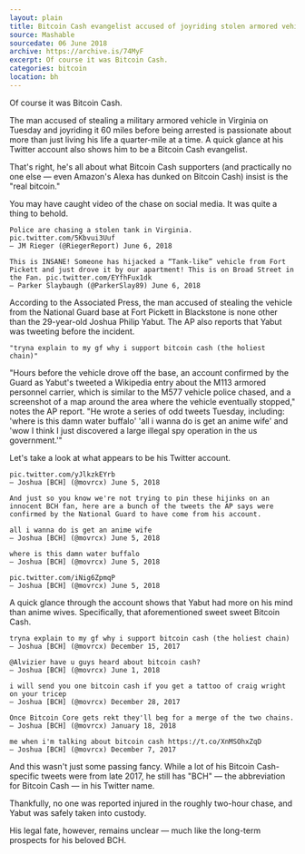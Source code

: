 ```yaml
---
layout: plain
title: Bitcoin Cash evangelist accused of joyriding stolen armored vehicle in Virginia
source: Mashable
sourcedate: 06 June 2018
archive: https://archive.is/74MyF
excerpt: Of course it was Bitcoin Cash.
categories: bitcoin
location: bh
---
```


Of course it was Bitcoin Cash. 

The man accused of stealing a military armored vehicle in Virginia on Tuesday and joyriding it 60 miles before being arrested is passionate about more than just living his life a quarter-mile at a time. A quick glance at his Twitter account also shows him to be a Bitcoin Cash evangelist. 

That's right, he's all about what Bitcoin Cash supporters (and practically no one else — even Amazon's Alexa has dunked on Bitcoin Cash)  insist is the "real bitcoin."   

You may have caught video of the chase on social media. It was quite a thing to behold. 

```
Police are chasing a stolen tank in Virginia. pic.twitter.com/5Kbvui3Uuf
— JM Rieger (@RiegerReport) June 6, 2018

This is INSANE! Someone has hijacked a “Tank-like” vehicle from Fort Pickett and just drove it by our apartment! This is on Broad Street in the Fan. pic.twitter.com/EYfhFux1dk
— Parker Slaybaugh (@ParkerSlay89) June 6, 2018
```

According to the Associated Press, the man accused of stealing the vehicle from the National Guard base at Fort Pickett in Blackstone is none other than the 29-year-old Joshua Philip Yabut. The AP also reports that Yabut was tweeting before the incident. 

```
"tryna explain to my gf why i support bitcoin cash (the holiest chain)"
```

"Hours before the vehicle drove off the base, an account confirmed by the Guard as Yabut's tweeted a Wikipedia entry about the M113 armored personnel carrier, which is similar to the M577 vehicle police chased, and a screenshot of a map around the area where the vehicle eventually stopped," notes the AP report. "He wrote a series of odd tweets Tuesday, including: 'where is this damn water buffalo' 'all i wanna do is get an anime wife' and 'wow I think I just discovered a large illegal spy operation in the us government.'"

Let's take a look at what appears to be his Twitter account. 

```
pic.twitter.com/yJlkzkEYrb
— Joshua [BCH] (@movrcx) June 5, 2018

And just so you know we're not trying to pin these hijinks on an innocent BCH fan, here are a bunch of the tweets the AP says were confirmed by the National Guard to have come from his account. 

all i wanna do is get an anime wife
— Joshua [BCH] (@movrcx) June 5, 2018

where is this damn water buffalo
— Joshua [BCH] (@movrcx) June 5, 2018

pic.twitter.com/iNig6ZpmqP
— Joshua [BCH] (@movrcx) June 5, 2018
```

A quick glance through the account shows that Yabut had more on his mind than anime wives. Specifically, that aforementioned sweet sweet Bitcoin Cash.

```
tryna explain to my gf why i support bitcoin cash (the holiest chain)
— Joshua [BCH] (@movrcx) December 15, 2017

@Alvizier have u guys heard about bitcoin cash?
— Joshua [BCH] (@movrcx) June 1, 2018

i will send you one bitcoin cash if you get a tattoo of craig wright on your tricep
— Joshua [BCH] (@movrcx) December 28, 2017

Once Bitcoin Core gets rekt they'll beg for a merge of the two chains.
— Joshua [BCH] (@movrcx) January 18, 2018

me when i'm talking about bitcoin cash https://t.co/XnMSOhxZqD
— Joshua [BCH] (@movrcx) December 7, 2017
```

And this wasn't just some passing fancy. While a lot of his Bitcoin Cash-specific tweets were from late 2017, he still has "BCH" — the abbreviation for Bitcoin Cash — in his Twitter name. 

Thankfully, no one was reported injured in the roughly two-hour chase, and Yabut was safely taken into custody. 

His legal fate, however, remains unclear — much like the long-term prospects for his beloved BCH.
